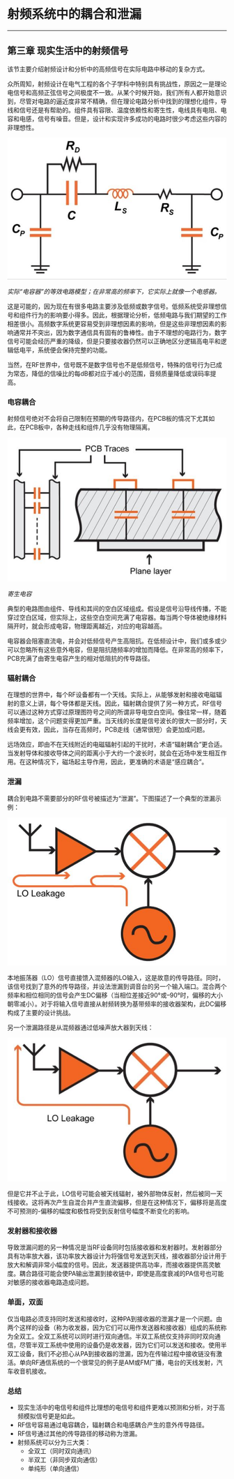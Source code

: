 # 射频系统中的耦合和泄漏

------

## 第三章 现实生活中的射频信号

该节主要介绍射频设计和分析中的高频信号在实际电路中移动的复杂方式。

众所周知，射频设计在电气工程的各个子学科中特别具有挑战性，原因之一是理论电信号和高频正弦信号之间极度不一致。从某个时候开始，我们所有人都开始意识到，尽管对电路的逼近度非常不精确，但在理论电路分析中找到的理想化组件，导线和信号还是有帮助的。组件具有容限、温度依赖性和寄生性，电线具有电阻、电容和电感，信号有噪音。但是，设计和实现许多成功的电路时很少考虑这些内容的非理想性。

![c_l](imgs/RFT_ch3_pg1_1.jpg)

*实际“电容器”的等效电路模型；在非常高的频率下，它实际上就像一个电感器。*

这是可能的，因为现在有很多电路主要涉及低频或数字信号。低频系统受非理想信号和组件行为的影响要小得多。因此，根据理论分析，低频电路与我们期望的工作相差很小。高频数字系统更容易受到非理想因素的影响，但是这些非理想因素的影响通常并不突出，因为数字通信具有固有的鲁棒性。由于不理想的电路行为，数字信号可能会经历严重的降级，但是只要接收器仍然可以正确地区分逻辑高电平和逻辑低电平，系统便会保持完整的功能。

当然，在RF世界中，信号既不是数字信号也不是低频信号，特殊的信号行为已成为常态，降低的信噪比的每dB都对应于减小的范围，音频质量降低或误码率提高。

### 电容耦合

射频信号绝对不会将自己限制在预期的传导路径内，在PCB板的情况下尤其如此，在PCB板中，各种走线和组件几乎没有物理隔离。

![c_l](imgs/RFT_ch3_pg1_2.jpg)

*寄生电容*

典型的电路图由组件、导线和其间的空白区域组成。假设是信号沿导线传播，不能穿过空白区域，但实际上，这些空白空间充满了电容器。每当两个导体被绝缘材料隔开时，就会形成电容，物理距离越近，对应的电容越高。

电容器会阻塞直流电，并会对低频信号产生高阻抗。在低频设计中，我们或多或少可以忽略所有这些意外电容，但是阻抗随频率的增加而降低。在非常高的频率下，PCB充满了由寄生电容产生的相对低阻抗的传导路径。

### 辐射耦合

在理想的世界中，每个RF设备都有一个天线。实际上，从能够发射和接收电磁辐射的意义上讲，每个导体都是天线。因此，辐射耦合提供了另一种方式，RF信号可以通过这种方式穿过原理图符号之间的所谓非导电空白空间。像往常一样，随着频率增加，这个问题变得更加严重。当天线的长度是信号波长的很大一部分时，天线会更有效，因此，当存在高频时，PCB走线（通常很短）会更加成问题。

远场效应，即由不在天线附近的电磁辐射引起的干扰时，术语“辐射耦合”更合适。当发射导体和接收导体之间的距离小于大约一个波长时，就会在近场中发生相互作用。在这种情况下，磁场起主导作用，因此，更准确的术语是“感应耦合”。

### 泄漏

耦合到电路不需要部分的RF信号被描述为“泄漏”。下图描述了一个典型的泄漏示例：

![c_l](imgs/RFT_ch3_pg1_3.jpg)

本地振荡器（LO）信号直接馈入混频器的LO输入，这是故意的传导路径。同时，该信号找到了意外的传导路径，并设法泄漏到调音台的另一个输入端口。混合两个频率和相位相同的信号会产生DC偏移（当相位差接近90°或–90°时，偏移的大小朝零减小）。对于将输入信号直接从射频转换为基带频率的接收器架构，此DC偏移构成了主要的设计挑战。

另一个泄漏路径是从混频器通过低噪声放大器到天线：

![c_l](imgs/RFT_ch3_pg1_4.jpg)

但是它并不止于此，LO信号可能会被天线辐射，被外部物体反射，然后被同一天线接收。这将再次产生自混合并产生直流偏移，但是在这种情况下，偏移将是高度不可预测的-偏移的幅度和极性将受到反射信号幅度不断变化的影响。

### 发射器和接收器

导致泄漏问题的另一种情况是当RF设备同时包括接收器和发射器时。发射器部分具有功率放大器，该功率放大器设计为将强信号发送到天线，接收器部分设计用于放大和解调非常小幅度的信号。因此，发送器提供高功率，而接收器提供高灵敏度。耦合路径可能会使PA输出泄漏到接收链中，即使是高度衰减的PA信号也可能对敏感的接收器电路造成问题。

### 单面，双面

仅当电路必须支持同时发送和接收时，这种PA到接收器的泄漏才是一个问题。由两个这样的设备（称为收发器，因为它们可以用作发送器和接收器）组成的系统称为全双工。全双工系统可以同时进行双向通信。半双工系统仅支持非同时双向通信，尽管半双工系统中使用的设备仍是收发器，因为它们可以发送和接收。使用半双工设备，我们不必担心从PA到接收器的泄漏，因为在传输过程中接收链没有激活。单向RF通信系统的一个很常见的例子是AM或FM广播，电台的天线发射，汽车收音机接收。

### 总结

* 现实生活中的电信号和组件比理想的电信号和组件更难以预测和分析，对于高频模拟信号更是如此。
* RF信号容易通过电容耦合，辐射耦合和电感耦合产生的意外传导路径。
* RF信号通过其他的传导路径的移动称为泄漏。
* 射频系统可以分为三大类：
  * 全双工（同时双向通讯）
  * 半双工（非同步双向通信）
  * 单纯形（单向通信）